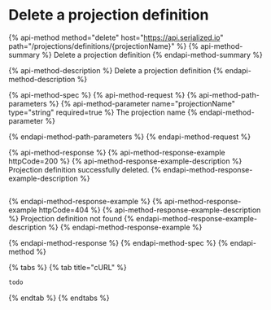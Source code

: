 # Delete a projection definition

{% api-method method="delete" host="https://api.serialized.io" path="/projections/definitions/{projectionName}" %}
{% api-method-summary %}
Delete a projection definition
{% endapi-method-summary %}

{% api-method-description %}
Delete a projection definition
{% endapi-method-description %}

{% api-method-spec %}
{% api-method-request %}
{% api-method-path-parameters %}
{% api-method-parameter name="projectionName" type="string" required=true %}
The projection name
{% endapi-method-parameter %}

{% endapi-method-path-parameters %}
{% endapi-method-request %}

{% api-method-response %}
{% api-method-response-example httpCode=200 %}
{% api-method-response-example-description %}
Projection definition successfully deleted.
{% endapi-method-response-example-description %}

```

```
{% endapi-method-response-example %}
{% api-method-response-example httpCode=404 %}
{% api-method-response-example-description %}
Projection definition not found
{% endapi-method-response-example-description %}
{% endapi-method-response-example %}


{% endapi-method-response %}
{% endapi-method-spec %}
{% endapi-method %}

{% tabs %}
{% tab title="cURL" %}
```bash
todo
```
{% endtab %}
{% endtabs %}

